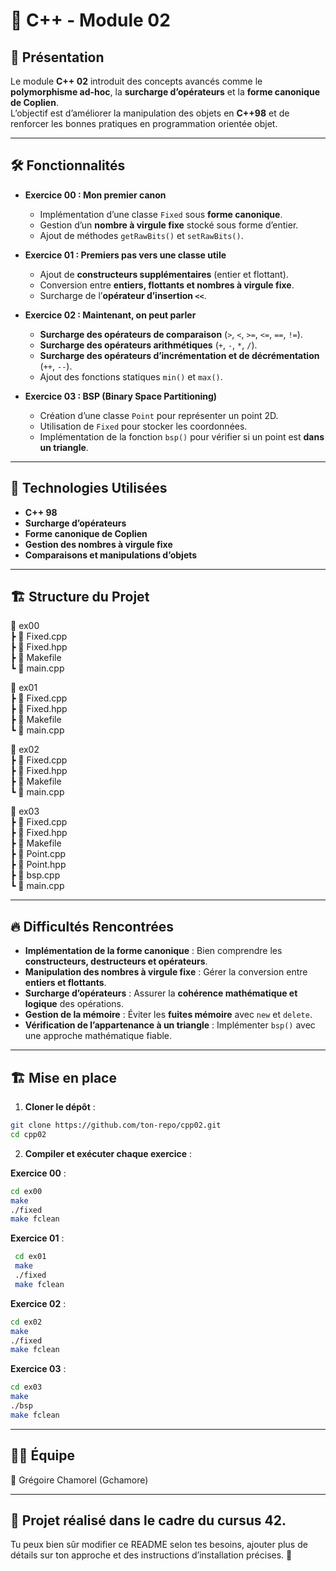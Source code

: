 # 🔢 C++ - Module 02

## 📝 Présentation

Le module **C++ 02** introduit des concepts avancés comme le **polymorphisme ad-hoc**, la **surcharge d’opérateurs** et la **forme canonique de Coplien**.  
L’objectif est d’améliorer la manipulation des objets en **C++98** et de renforcer les bonnes pratiques en programmation orientée objet.

---

## 🛠️ Fonctionnalités

- **Exercice 00 : Mon premier canon**
  - Implémentation d’une classe `Fixed` sous **forme canonique**.
  - Gestion d’un **nombre à virgule fixe** stocké sous forme d’entier.
  - Ajout de méthodes `getRawBits()` et `setRawBits()`.

- **Exercice 01 : Premiers pas vers une classe utile**
  - Ajout de **constructeurs supplémentaires** (entier et flottant).
  - Conversion entre **entiers, flottants et nombres à virgule fixe**.
  - Surcharge de l’**opérateur d’insertion `<<`**.

- **Exercice 02 : Maintenant, on peut parler**
  - **Surcharge des opérateurs de comparaison** (`>`, `<`, `>=`, `<=`, `==`, `!=`).
  - **Surcharge des opérateurs arithmétiques** (`+`, `-`, `*`, `/`).
  - **Surcharge des opérateurs d’incrémentation et de décrémentation** (`++`, `--`).
  - Ajout des fonctions statiques `min()` et `max()`.

- **Exercice 03 : BSP (Binary Space Partitioning)**
  - Création d’une classe `Point` pour représenter un point 2D.
  - Utilisation de `Fixed` pour stocker les coordonnées.
  - Implémentation de la fonction `bsp()` pour vérifier si un point est **dans un triangle**.

---

## 📌 Technologies Utilisées

- **C++ 98**  
- **Surcharge d’opérateurs**  
- **Forme canonique de Coplien**  
- **Gestion des nombres à virgule fixe**  
- **Comparaisons et manipulations d’objets**  

---

## 🏗️ Structure du Projet

📂 ex00  
┣ 📜 Fixed.cpp  
┣ 📜 Fixed.hpp  
┣ 📜 Makefile  
┗ 📜 main.cpp  

📂 ex01  
┣ 📜 Fixed.cpp  
┣ 📜 Fixed.hpp  
┣ 📜 Makefile  
┗ 📜 main.cpp  

📂 ex02  
┣ 📜 Fixed.cpp  
┣ 📜 Fixed.hpp  
┣ 📜 Makefile  
┗ 📜 main.cpp  

📂 ex03  
┣ 📜 Fixed.cpp  
┣ 📜 Fixed.hpp  
┣ 📜 Makefile  
┣ 📜 Point.cpp  
┣ 📜 Point.hpp  
┣ 📜 bsp.cpp  
┗ 📜 main.cpp  

---

## 🔥 Difficultés Rencontrées

- **Implémentation de la forme canonique** : Bien comprendre les **constructeurs, destructeurs et opérateurs**.  
- **Manipulation des nombres à virgule fixe** : Gérer la conversion entre **entiers et flottants**.  
- **Surcharge d’opérateurs** : Assurer la **cohérence mathématique et logique** des opérations.  
- **Gestion de la mémoire** : Éviter les **fuites mémoire** avec `new` et `delete`.  
- **Vérification de l’appartenance à un triangle** : Implémenter `bsp()` avec une approche mathématique fiable.  

---

## 🏗️ Mise en place

1. **Cloner le dépôt** :  
  ```bash
  git clone https://github.com/ton-repo/cpp02.git
  cd cpp02
  ```

2. **Compiler et exécuter chaque exercice** :

**Exercice 00** :   
   ```bash
   cd ex00
   make
   ./fixed
   make fclean
   ```

**Exercice 01** :  
  ```bash
   cd ex01
   make
   ./fixed
   make fclean
   ```

**Exercice 02** :  
   ```bash
   cd ex02
   make
   ./fixed
   make fclean
   ```

**Exercice 03** :  
   ```bash
   cd ex03
   make
   ./bsp
   make fclean
   ```

---

## 👨‍💻 Équipe  

👤 Grégoire Chamorel (Gchamore)  

---

## 📜 Projet réalisé dans le cadre du cursus 42.  

Tu peux bien sûr modifier ce README selon tes besoins, ajouter plus de détails sur ton approche et des instructions d’installation précises. 🚀  
